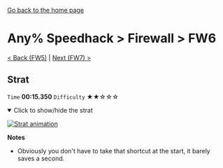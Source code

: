 [Go back to the home page](https://github.com/Doublevil/scbspeedrun)

# Any% Speedhack > Firewall > FW6

[< Back (FW5)](https://github.com/Doublevil/scbspeedrun/blob/main/levels/any_sh/FW/FW5.md) | [Next (FW7) >](https://github.com/Doublevil/scbspeedrun/blob/main/levels/any_sh/FW/FW7.md)

## Strat

`Time` **00:15.350** `Difficulty` ★★☆☆☆
<details open>
  <summary>Click to show/hide the strat</summary>

  [![Strat animation](https://github.com/Doublevil/scbspeedrun/blob/main/media/levels/FW/FW6_Strat.webp)](https://github.com/Doublevil/scbspeedrun/blob/main/media/levels/FW/FW6_Strat.mp4?raw=true)

  **Notes**
  - Obviously you don't have to take that shortcut at the start, it barely saves a second.
</details>
